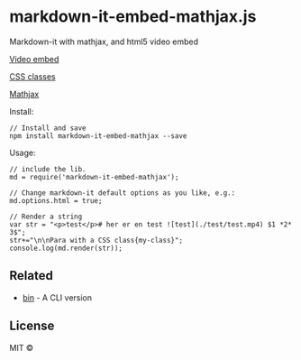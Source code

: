 # markdown-it-embed-mathjax.js

Markdown-it with mathjax, and html5 video embed

[Video embed](https://www.npmjs.com/package/markdown-it-html5-embed)

[CSS classes](https://github.com/andrey-p/markdown-it-classy)

[Mathjax](https://www.npmjs.com/package/markdown-it-mathjax)

Install: 

    // Install and save
    npm install markdown-it-embed-mathjax --save

Usage: 

    // include the lib.
    md = require('markdown-it-embed-mathjax');

    // Change markdown-it default options as you like, e.g.: 
    md.options.html = true;

    // Render a string
    var str = "<p>test</p># her er en test ![test](./test/test.mp4) $1 *2* 3$";
    str+="\n\nPara with a CSS class{my-class}";
    console.log(md.render(str));


## Related

- [bin](https://github.com/diversen/markdown-it-embed-mathjax-bin) - A CLI version


## License

MIT ©
